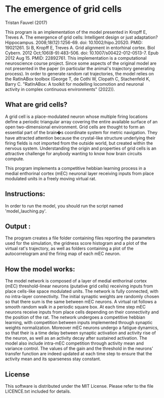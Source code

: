 # The emergence of grid cells
Tristan Fauvel (2017)

This program is an implementation of the model presented in Kropff E, Treves A. The emergence of grid cells: Intelligent design or just adaptation? Hippocampus. 2008;18(12):1256-69. doi: 10.1002/hipo.20520. PMID: 19021261.
Si B, Kropff E, Treves A. Grid alignment in entorhinal cortex. Biol Cybern. 2012 Oct;106(8-9):483-506. doi: 10.1007/s00422-012-0513-7. Epub 2012 Aug 15. PMID: 22892761.
This implementation is a computational neuroscience course project. Since some aspects of the original model are not presented in the paper (in particular the animal's trajectory generating process). In order to generate random rat trajectories, the model relies on the RatInABox toolbox (George T, de Cothi W, Clopath C, Stachenfeld K, Barry C. "RatInABox: A toolkit for modelling locomotion and neuronal activity in complex continuous environments" (2022)).

## What are grid cells?
A grid cell is a place-modulated neuron whose multiple firing locations define a periodic triangular array covering the entire available surface of an open two-dimensional environment. 
Grid cells are thought to form an essential part of the brain�s coordinate system for metric navigation. 
They have attracted attention because the crystal-like structure underlying their firing fields is not imported from the outside world, but created within the nervous system. Understanding the origin and properties of grid cells is an attractive challenge for anybody wanting to know how brain circuits compute. 

This program implements a competitive hebbian learning process in a medial enthorinal cortex (mEC) neuronal layer receiving inputs from place modulated units in a freely moving virtual rat. 

## Instructions: 

In order to run the model, you should run the script named 'model_lauching.py'.


## Output :

The program creates a file folder containing files reporting the parameters used for the simulation, the gridness score histogram and a plot of the virtual rat's trajectory, as well as folders containing a plot of the autocorrelogram and the firing map of each mEC neuron.


## How the model works:

The model network is composed of a layer of medial enthorinal cortex (mEC) threshold-linear neurons (putative grid cells) receiving inputs from place cells-like space modulated units.
The network is fully connected, with no intra-layer connectivity. The initial synaptic weights are randomly chosen so that there sum is the same between mEC neurons.
A virtual rat follows a smooth random walk in a periodic square box. At each time step mEC neurons receive inputs from place cells depending on their connectivity and the position of the rat.
The network undergoes a competitive hebbian learning, with competition between inputs implemented through synaptic weights normalization. Moreover mEC neurons undergo a fatigue dynamics, so that their
is a time delay between synaptic activation and activity rise of the neuron, as well as an activity decay after sustained activation.
The model also include intra-mEC competition through activity mean and variance control. The values of the gain and the threshold in the neurons' transfer function are indeed updated at each time step to ensure 
that the activity mean and its sparseness stay constant.


## License
This software is distributed under the MIT License. Please refer to the file LICENCE.txt included for details.
